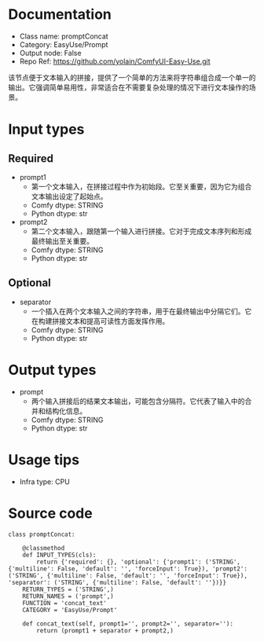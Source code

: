 # Documentation
- Class name: promptConcat
- Category: EasyUse/Prompt
- Output node: False
- Repo Ref: https://github.com/yolain/ComfyUI-Easy-Use.git

该节点便于文本输入的拼接，提供了一个简单的方法来将字符串组合成一个单一的输出。它强调简单易用性，非常适合在不需要复杂处理的情况下进行文本操作的场景。

# Input types
## Required
- prompt1
    - 第一个文本输入，在拼接过程中作为初始段。它至关重要，因为它为组合文本输出设定了起始点。
    - Comfy dtype: STRING
    - Python dtype: str
- prompt2
    - 第二个文本输入，跟随第一个输入进行拼接。它对于完成文本序列和形成最终输出至关重要。
    - Comfy dtype: STRING
    - Python dtype: str
## Optional
- separator
    - 一个插入在两个文本输入之间的字符串，用于在最终输出中分隔它们。它在构建拼接文本和提高可读性方面发挥作用。
    - Comfy dtype: STRING
    - Python dtype: str

# Output types
- prompt
    - 两个输入拼接后的结果文本输出，可能包含分隔符。它代表了输入中的合并和结构化信息。
    - Comfy dtype: STRING
    - Python dtype: str

# Usage tips
- Infra type: CPU

# Source code
```
class promptConcat:

    @classmethod
    def INPUT_TYPES(cls):
        return {'required': {}, 'optional': {'prompt1': ('STRING', {'multiline': False, 'default': '', 'forceInput': True}), 'prompt2': ('STRING', {'multiline': False, 'default': '', 'forceInput': True}), 'separator': ('STRING', {'multiline': False, 'default': ''})}}
    RETURN_TYPES = ('STRING',)
    RETURN_NAMES = ('prompt',)
    FUNCTION = 'concat_text'
    CATEGORY = 'EasyUse/Prompt'

    def concat_text(self, prompt1='', prompt2='', separator=''):
        return (prompt1 + separator + prompt2,)
```